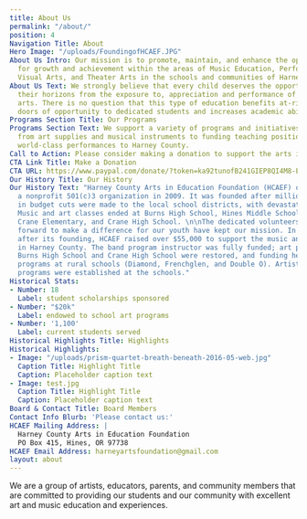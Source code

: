```yaml
---
title: About Us
permalink: "/about/"
position: 4
Navigation Title: About
Hero Image: "/uploads/FoundingofHCAEF.JPG"
About Us Intro: Our mission is to promote, maintain, and enhance the opportunities
  for growth and achievement within the areas of Music Education, Performing Arts,
  Visual Arts, and Theater Arts in the schools and communities of Harney County.
About Us Text: We strongly believe that every child deserves the opportunity to expand
  their horizons from the exposure to, appreciation and performance of music and the
  arts. There is no question that this type of education benefits at-risk kids, opens
  doors of opportunity to dedicated students and increases academic ability for all.
Programs Section Title: Our Programs
Programs Section Text: We support a variety of programs and initiatives -- everything
  from art supplies and musical instruments to funding teaching positions to bringing
  world-class performances to Harney County.
Call to Action: Please consider making a donation to support the arts in Harney County.
CTA Link Title: Make a Donation
CTA URL: https://www.paypal.com/donate/?token=ka92tunofB241GIEP8QI4M8-EZ1PlXtiiaR0KhgEy1S-jeVsNE-Lz9W5WQ3Xxb3QJe4qrG&country.x=US&locale.x=US
Our History Title: Our History
Our History Text: "Harney County Arts in Education Foundation (HCAEF) officially became
  a nonprofit 501(c)3 organization in 2009. It was founded after millions of dollars
  in budget cuts were made to the local school districts, with devastating results.
  Music and art classes ended at Burns High School, Hines Middle School, Slater Elementary,
  Crane Elementary, and Crane High School. \n\nThe dedicated volunteers that stepped
  forward to make a difference for our youth have kept our mission. In the six years
  after its founding, HCAEF raised over $55,000 to support the music and arts programs
  in Harney County. The band program instructor was fully funded; art programs at
  Burns High School and Crane High School were restored, and funding helped assist
  programs at rural schools (Diamond, Frenchglen, and Double O). Artists-in-Residence
  programs were established at the schools."
Historical Stats:
- Number: 18
  Label: student scholarships sponsored
- Number: "$20k"
  Label: endowed to school art programs
- Number: '1,100'
  Label: current students served
Historical Highlights Title: Highlights
Historical Highlights:
- Image: "/uploads/prism-quartet-breath-beneath-2016-05-web.jpg"
  Caption Title: Highlight Title
  Caption: Placeholder caption text
- Image: test.jpg
  Caption Title: Highlight Title
  Caption: Placeholder caption text
Board & Contact Title: Board Members
Contact Info Blurb: 'Please contact us:'
HCAEF Mailing Address: |
  Harney County Arts in Education Foundation
  PO Box 415, Hines, OR 97738
HCAEF Email Address: harneyartsfoundation@gmail.com
layout: about
---
```


We are a group of artists, educators, parents, and community members that are committed to providing our students and our community with excellent art and music education and experiences.
